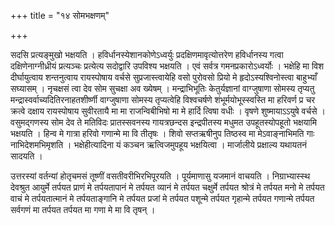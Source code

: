 +++
title = "१४ सोमभक्षणम्"

+++

सदसि प्रत्यङ्मुखो भक्षयति । हविर्धानस्येशानकोणेऽध्वर्युः प्रदक्षिणमावृत्योत्तरेण हविर्धानस्य गत्वा दक्षिणेनाग्नीध्रीयं प्रत्यञ्चः प्रत्येत्य सदोद्वारि उपविश्य भक्षयति । एवं सर्वत्र गमनप्रकारोऽध्वर्योः । भक्षेहि मा विश दीर्घायुत्वाय शन्तनुत्वाय रायस्पोषाय वर्चसे सुप्रजास्त्वायेहि वसो पुरोवसो प्रियो मे हृदोऽस्यश्विनोस्त्वा बाहुभ्याँ सघ्यासम् । नृचक्षसं त्वा देव सोम सुचक्षा अव ख्येषम् । मन्द्राभिभूतिः केतुर्यज्ञानां वाग्जुषाणा सोमस्य तृप्यतु मन्द्रास्वर्वाच्यदितिरनाहतशीर्ष्णी वाग्जुषाणा सोमस्य तृप्यत्वेहि विश्वचर्षणे शंभूर्मयोभूस्स्वस्ति मा हरिवर्ण प्र चर क्रत्वे दक्षाय रायस्पोषाय सुवीरतायै मा मा राजन्विबीभिषो मा मे हार्दि त्विषा वधीः । वृषणे शुष्मायाऽऽयुषे वर्चसे । वसुमद्गणस्य सोम देव ते मतिविदः प्रातस्सवनस्य गायत्रछन्दस इन्द्रपीतस्य मधुमत उपहूतस्योपहूतो भक्षयामि भक्षयति । हिन्व मे गात्रा हरिवो गणान्मे मा वि तीतृषः । शिवो सप्तऋषीनुप तिष्ठस्व मा मेऽवाङ्नाभिमति गाः नाभिदेशमभिमृशति । भक्षेहीत्यादिना यं कञ्चन ऋत्विजमुपहूय भक्षयित्वा । मार्जालीये प्रक्षाल्य यथायतनं सादयति ।

उत्तरस्यां वर्तन्यां होतृचमसं तूष्णीं वसतीवरीभिरभिपूरयति । पूर्यमाणासु यजमानं वाचयति । निग्राभ्यास्स्थ देवश्रुत आयुर्मे तर्पयत प्राणं मे तर्पयतापानं मे तर्पयत व्यानं मे तर्पयत चक्षुर्मे तर्पयत श्रोत्रं मे तर्पयत मनो मे तर्पयत वाचं मे तर्पयतात्मानं मे तर्पयताङ्गानि मे तर्पयत प्रजां मे तर्पयत पशून्मे तर्पयत गृहान्मे तर्पयत गणान्मे तर्पयत सर्वगणं मा तर्पयत तर्पयत मा गणा मे मा वि तृषन् ।
